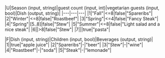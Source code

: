 |U|Season (input, string)|guest count (input, int)|vegetarian guests (input, bool)|Dish (output, string)|
|---|---|---|
|1|"Fall"|<=8|false|"Spareribs"|
|2|"Winter"|<=8|false|"Roastbeef"|
|3|"Spring"|<=4|false|"Fancy Steak"|
|4|"Spring"|[5..8]|false|"Stew"|
|5|"Summer"|<=8|false|"Light salad and a nice steak"|
|6||>8|false|"Stew"|
|7|||true|"pasta"|

|F|Dish (input, string)|Children (input, bool)|Beverages (output, string)|
|1||true|"apple juice"|
|2|"Spareribs"|-|"beer"|
|3|"Stew"|-|"wine"|
|4|"Roastbeef"|-|"soda"|
|5|"Steak"|-|"lemonade"|